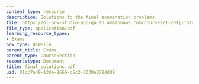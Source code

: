 ```yaml
---
content_type: resource
description: Solutions to the final examination problems.
file: https://ol-ocw-studio-app-qa.s3.amazonaws.com/courses/1-201j-introduction-to-transportation-systems-fall-2006/01cc7a4813da8666c5c20339a372ddd9_final_solutions.pdf
file_type: application/pdf
learning_resource_types:
- Exams
ocw_type: OCWFile
parent_title: Exams
parent_type: CourseSection
resourcetype: Document
title: final_solutions.pdf
uid: 01cc7a48-13da-8666-c5c2-0339a372ddd9
---
```

